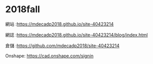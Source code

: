 # 2018fall

網站 :https://mdecadp2018.github.io/site-40423214

網誌 :https://mdecadp2018.github.io/site-40423214/blog/index.html

倉儲 :https://github.com/mdecadp2018/site-40423214

Onshape: https://cad.onshape.com/signin
